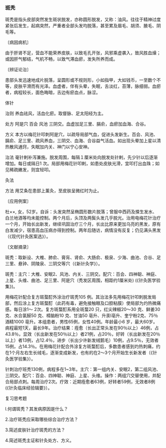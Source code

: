 ### 斑秃

斑秃是指头皮部突然发生斑状脱发，亦称圆形脱发，又称：油风。往往于精神过度紧张后发生，起病突然，严重者全部头发均脱落，甚至累及眉毛、胡须、腋毛、阴毛等。

〔病因病机〕

由于肝肾不足，营血不能荣养皮肤，以致毛孔开张，风邪乘虚袭入，致风胜血燥；或因肝气郁结，气机不畅，以致气滞血瘀，发失所养而成。

〔辨证论治〕

患部头发迅速地成片脱落，呈圆形或不规则形，小如指甲，大如钱币，一至数个不等，皮肤平滑而有光泽。血虚者，伴有头晕，失眠，舌淡红，苔薄，脉细弱。血瘀者，病程较长，面色晦暗，舌边有瘀血点，脉涩。

体针

治则  养血祛风，活血化瘀。取督脉、足太阳经为主。

处方  阿是穴  百会  风池  三阴交。血虚加足三里、膈俞，血瘀加血海、合谷。

方义  本方以梅花针叩刺阿是穴，以疏导局部气血，促进头发新生。百会、风池、膈俞、足三里、疏风养血，三阴交、血海、合谷益气活血。如出现头晕加上星以清热散风通窍，失眠加内关、神门以宁心安神。

治法  毫针剌补泻兼施。脱发周围，每隔１厘米处向脱发处针剌，先少针以后逐渐增加。每日或隔日1 次。局部用梅花针叩剌，如患处皮肤光滑，宜叩打出血珠；如见稀疏嫩发，则宜轻叩。

灸法

方法  用艾条在患部上薰灸，至皮肤呈微红时为止。

〔应用例案〕

杜××, 女，52岁。自诉：头发突然呈椭圆形数片脱落；曾服中西药及搽生发水、白兰地酒等均未能控制。两个月后，头顶及两鬓头发几乎脱光。治用电梅花针治疗一个月，开始长出新发，继续巩固治疗三个月，长出比原来更加乌亮的黑发，原有白发减少，宿患高血压病亦得到控制。两年后随访，病情没有反复；仍见满头黑发（《现代针灸医案选》）。

〔文献摘录〕

斑秃：取新设、大椎、肺俞、膏肓、肾俞、大肠俞、极泉、少海、曲池、合谷、足三里、悬钟、阴陵泉、三阴交等穴（《新针灸学》）。

斑秃：主穴：大椎、安眠2、风池、内关、三阴交。配穴：百会、四神聪、神庭、上星、头维、曲池、足三里、阿是穴（秃发区周围，相距约1厘米处) (《针灸医学验集》)。

用梅花针配合复方斑蝥酊外涂治疗斑秃105 例。其治法多先用梅花针叩刺脱发局部，然后涂上复方斑蝥酊（此药有毒，避免接触眼及口腔粘膜）使局部为灼热微痛感。每日涂1～ 2次。复方斑蝥酊系用全斑蝥20 只，红尖辣椒20～30 克、鲜姜30 克、水合氯醛50 克、樟脑粉10 克、甘油50 亳升、升汞l亳升、奎宁粉2克、75％酒精1000 亳升。本组患者，男性65例，女性40例。年龄最小6 岁，最大60岁。病程最短1天，最长9年。治疗结果：痊愈（长出正常头发在90％以上）46例，占43.8％，显效（长出新发在50％以上）者21例，占20％，好转（长出新发在20％以上）者13例，占12.4％，进步（长出少许新发绒鹅毛）10例，占9.5％，无效者15例，占14.3％。在用梅花针配合外涂复方斑蝥酊后，多数患者感到灼热刺痛，约在1个月左右生长绒毛，逐渐变成新发，也有的在2～3个月开始生长新发者（《针灸医学验集》）。

针刺治疗班秃130例，病程多在1~3年。主穴：第一组内关、安眠2，第二组风池、三阴交。配穴：百会、四神聪、神庭、上星、头维。操作：两组穴交替使用，并配合局部点刺。每周治疗2次。疗效：近期痊愈者63例，好转者59例，无效者8例(《针灸临床经验辑要》）。

复习思考题

l.何谓斑秃？其发病原因是什么？

2.治疗斑秃应采取哪些综合治疗方法？

3.简述皮肤针治疗斑秃的方法？

4.简述斑秃主证和针灸处方、方义。
